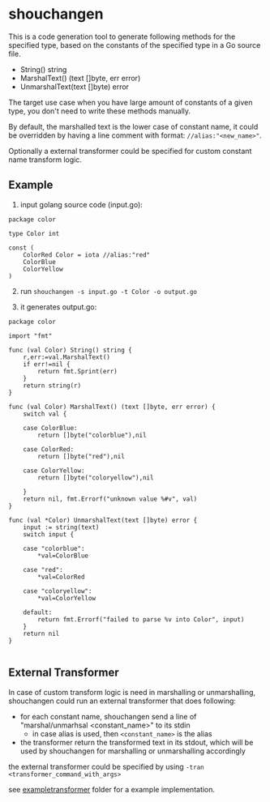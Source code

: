 # shouchangen
This is a code generation tool to generate following methods for the specified type, based on the constants of the specified type in a Go source file.

- String() string
- MarshalText() (text []byte, err error)
- UnmarshalText(text []byte) error


The target use case when you have large amount of constants of a given type, you don't need to write these methods manually. 

By default, the marshalled text is the lower case of constant name, it could be overridden by having a line comment with format: `//alias:"<new_name>"`.

Optionally a external transformer could be specified for custom constant name transform logic. 


## Example

1. input golang source code (input.go):
```
package color

type Color int

const (
	ColorRed Color = iota //alias:"red"
	ColorBlue
	ColorYellow
)
```

2. run `shouchangen -s input.go -t Color -o output.go`

3. it generates output.go:
```
package color

import "fmt"

func (val Color) String() string {
	r,err:=val.MarshalText()
	if err!=nil {
		return fmt.Sprint(err)
	}
	return string(r)
}

func (val Color) MarshalText() (text []byte, err error) {
	switch val {
	 
	case ColorBlue:
		return []byte("colorblue"),nil
	 
	case ColorRed:
		return []byte("red"),nil
	 
	case ColorYellow:
		return []byte("coloryellow"),nil
	
	}
	return nil, fmt.Errorf("unknown value %#v", val)
}

func (val *Color) UnmarshalText(text []byte) error {
	input := string(text)
	switch input {
	 
	case "colorblue":
		*val=ColorBlue
	 
	case "red":
		*val=ColorRed
	 
	case "coloryellow":
		*val=ColorYellow
	
	default:
		return fmt.Errorf("failed to parse %v into Color", input)
	}
	return nil
}
		
```
## External Transformer
In case of custom transform logic is need in marshalling or unmarshalling, shouchangen could run an external transformer that does following:
- for each constant name, shouchangen send a line of "marshal/unmarhsal <constant_name>" to its stdin
	- in case alias is used, then `<constant_name>` is the alias
- the transformer return the transformed text in its stdout, which will be used by shouchangen for marshalling or unmarshalling accordingly

the external transformer could be specified by using `-tran <transformer_command_with_args>`

see [exampletransformer](./exampletransformer/) folder for a example implementation. 

